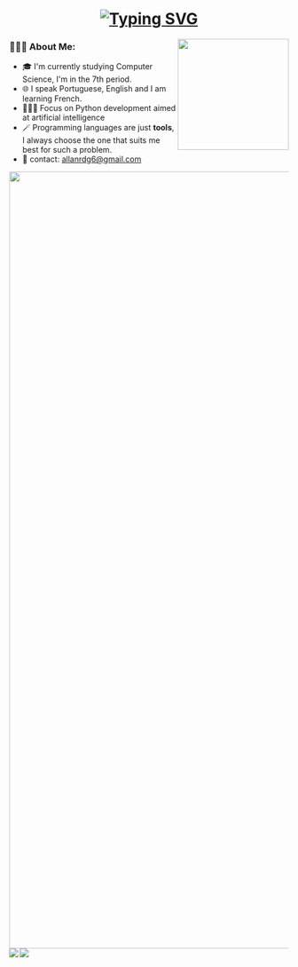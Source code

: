<h1 align="center">
  <a href="https://git.io/typing-svg"><img src="https://readme-typing-svg.demolab.com?font=Impact+Code&color=ffffff&size=30&pause=500&center=true&vCenter=true&random=false&width=435&lines=Hello World! I'm Allan 👋🏻;20+years%2C+Curitiba-PR" alt="Typing SVG" /></a>
</h1>

<p><img src="https://github.com/allanrodigo/allanrodigo/assets/82844338/21758dc7-1d40-4aa2-9fa2-2fe3859a13aa" width="200" height="200" align="right"></p>
  
<h3>🙋🏻‍♂️&nbsp;About Me:</h3>

- 🎓 I'm currently studying Computer Science, I'm in the 7th period.
- 🌐 I speak Portuguese, English and I am learning French.
- 👨🏻‍💻 Focus on Python development aimed at artificial intelligence
- 🪄 Programming languages are just **tools**, I always choose the one that suits me best for such a problem.
- 📧 contact: allanrdg6@gmail.com


<img src="https://www.animatedimages.org/data/media/562/animated-line-image-0372.gif" align="center" width="1400">


  <img src="https://github-readme-stats.vercel.app/api?username=allanrodigo&theme=vue-dark&show_icons=true" align="left">
  <img src='https://github-readme-stats.vercel.app/api/top-langs/?username=allanrodigo&theme=vue-dark&show_icons=true&hide_border=true&layout=compact'>


